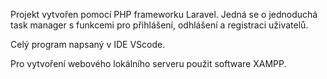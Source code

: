 Projekt vytvořen pomocí PHP frameworku Laravel. 
Jedná se o jednoduchá task manager s funkcemi pro přihlášení, odhlášení a registraci uživatelů.

Celý program napsaný v IDE VScode.

Pro vytvoření webového lokálního serveru použit software XAMPP.
